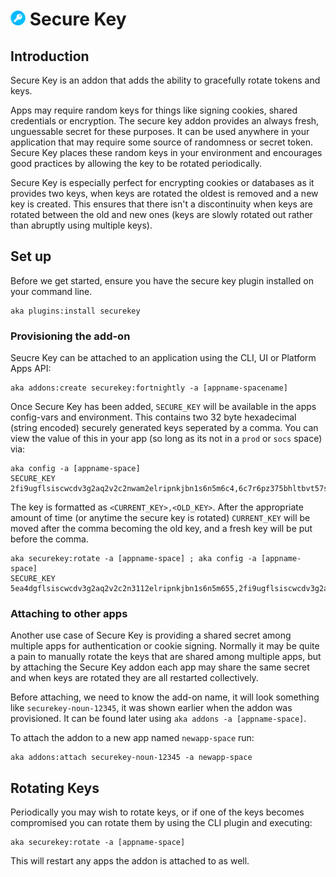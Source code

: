 # ![Secure Key Logo](../assets/securekey-small.png "Secure Key")  Secure Key

<!-- toc -->


## Introduction

Secure Key is an addon that adds the ability to gracefully rotate tokens and keys. 

Apps may require random keys for things like signing cookies, shared credentials or encryption.  The secure key addon provides an always fresh, unguessable secret for these purposes. It can be used anywhere in your application that may require some source of randomness or secret token.  Secure Key places these random keys in your environment and encourages good practices by allowing the key to be rotated periodically.

Secure Key is especially perfect for encrypting cookies or databases as it provides two keys, when keys are rotated the oldest is removed and a new key is created.  This ensures that there isn't a discontinuity when keys are rotated between the old and new ones (keys are slowly rotated out rather than abruptly using multiple keys).

## Set up

Before we get started, ensure you have the secure key plugin installed on your command line.

```shell
aka plugins:install securekey
```

### Provisioning the add-on

Seucre Key can be attached to an application using the CLI, UI or Platform Apps API:

```shell
aka addons:create securekey:fortnightly -a [appname-spacename]
```
Once Secure Key has been added, `SECURE_KEY` will be available in the apps config-vars and environment.  This contains two 32 byte hexadecimal (string encoded) securely generated keys seperated by a comma. You can view the value of this in your app (so long as its not in a `prod` or `socs` space) via:

```shell
aka config -a [appname-space]
SECURE_KEY		2fi9ugflsiscwcdv3g2aq2v2c2nwam2elripnkjbn1s6n5m6c4,6c7r6pz375bhltbvt57slj5waqj3fw1t7hc0u8bqwda0sqdth5
```

The key is formatted as `<CURRENT_KEY>,<OLD_KEY>`.  After the appropriate amount of time (or anytime the secure key is rotated) `CURRENT_KEY` will be moved after the comma becoming the old key, and a fresh key will be put before the comma.

```shell
aka securekey:rotate -a [appname-space] ; aka config -a [appname-space]
SECURE_KEY		5ea4dgflsiscwcdv3g2aq2v2c2n3112elripnkjbn1s6n5m655,2fi9ugflsiscwcdv3g2aq2v2c2nwam2elripnkjbn1s6n5m6c4
```

### Attaching to other apps

Another use case of Secure Key is providing a shared secret among multiple apps for authentication or cookie signing.  Normally it may be quite a pain to manually rotate the keys that are shared among multiple apps, but by attaching the Secure Key addon each app may share the same secret and when keys are rotated they are all restarted collectively.

Before attaching, we need to know the add-on name, it will look something like `securekey-noun-12345`, it was shown earlier when the addon was provisioned.  It can be found later using `aka addons -a [appname-space]`.

To attach the addon to a new app named `newapp-space` run:

```shell
aka addons:attach securekey-noun-12345 -a newapp-space
```

## Rotating Keys

Periodically you may wish to rotate keys, or if one of the keys becomes compromised you can rotate them by using the CLI plugin and executing:

```
aka securekey:rotate -a [appname-space]
```

This will restart any apps the addon is attached to as well. 